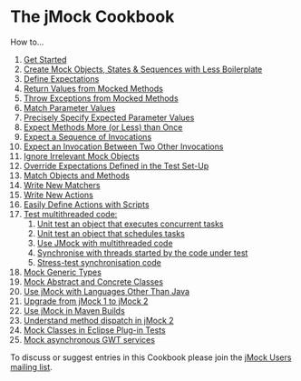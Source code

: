 # The jMock Cookbook

How to...

1. [Get Started]()
2. [Create Mock Objects, States & Sequences with Less Boilerplate]()
3. [Define Expectations]()
4. [Return Values from Mocked Methods]()
5. [Throw Exceptions from Mocked Methods]()
6. [Match Parameter Values]()
7. [Precisely Specify Expected Parameter Values]()
8. [Expect Methods More (or Less) than Once]()
9. [Expect a Sequence of Invocations]()
10. [Expect an Invocation Between Two Other Invocations]()
11. [Ignore Irrelevant Mock Objects]()
12. [Override Expectations Defined in the Test Set-Up]()
13. [Match Objects and Methods]()
14. [Write New Matchers]()
15. [Write New Actions]()
16. [Easily Define Actions with Scripts]()
17. [Test multithreaded code:]()
    1. [Unit test an object that executes concurrent tasks]()
    2. [Unit test an object that schedules tasks]()
    3. [Use JMock with multithreaded code]()
    4. [Synchronise with threads started by the code under test]()
    5. [Stress-test synchronisation code]()
18. [Mock Generic Types]()
19. [Mock Abstract and Concrete Classes]()
20. [Use jMock with Languages Other Than Java]()
21. [Upgrade from jMock 1 to jMock 2]()
22. [Use jMock in Maven Builds]()
23. [Understand method dispatch in jMock 2]()
24. [Mock Classes in Eclipse Plug-in Tests]()
25. [Mock asynchronous GWT services]()

To discuss or suggest entries in this Cookbook please join the [jMock Users mailing list]().
